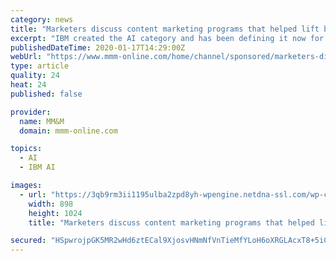 ```yaml
---
category: news
title: "Marketers discuss content marketing programs that helped lift brands"
excerpt: "IBM created the AI category and has been defining it now for at least five years. “Smart” is most often used as an adjective. IBM made it a noun with its Let’s Put Smart to Work campaign. It details Watson’s transformative power across many ..."
publishedDateTime: 2020-01-17T14:29:00Z
webUrl: "https://www.mmm-online.com/home/channel/sponsored/marketers-discuss-content-marketing-programs-that-helped-lift-brands/"
type: article
quality: 24
heat: 24
published: false

provider:
  name: MM&M
  domain: mmm-online.com

topics:
  - AI
  - IBM AI

images:
  - url: "https://3qb9rm3ii1195ulba2zpd8yh-wpengine.netdna-ssl.com/wp-content/uploads/sites/2/2020/01/tom-dudnyk-898x1024.jpg"
    width: 898
    height: 1024
    title: "Marketers discuss content marketing programs that helped lift brands"

secured: "HSpwrojpGK5MR2wHd6ztECal9XjosvHNmNfVnTieMfYLoH6oXRGLAcxT8+5iCXT8ri7Bqa7hN0KXi4T8+8YAB09LnzdSUMIxCFm28pfh+Mih0Sis4y1FCV94nYtyVfUSj/nmgfy40AvXqWLd2BekLlE+YcV8s8Mht1BLolvt+6ui0XfvQsNK1wa+tPf8johvwXgGSCAsRZ3PzfEjy3HPF47rKX3LwDWWKMOgjBZRIoXITsE8pWaLlcExic4wcym0bOtdbAxbEJRbI0jLI2W/HJFsQrH4Sq5Nxz/EzA22d00Age9LQ3ZeVdRVtlLNqXjsCaH2aEavR3iUdzoTMLeWCzs/NPSreDfNSd9H4eVbb7Ikif7sH0MESo8UAxdVTRHxlR/5ZeRBJm+I5U+mHe8FxmpoBcrdxhFEYMSbf67oOG8EQ6BOH4lZVJcS0tUtVJ/QoajgdUQTMPYHIkMcgZVGmg==;OO/LxzvKAcYapM9+PCS3bQ=="
---
```


